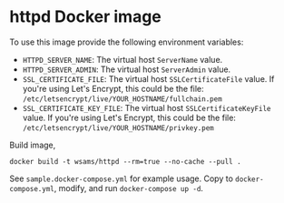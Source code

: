 # httpd Docker image

To use this image provide the following environment variables:

* `HTTPD_SERVER_NAME`: The virtual host `ServerName` value.
* `HTTPD_SERVER_ADMIN`: The virtual host `ServerAdmin` value.
* `SSL_CERTIFICATE_FILE`: The virtual host `SSLCertificateFile` value. If you're using Let's Encrypt, this could be the file: `/etc/letsencrypt/live/YOUR_HOSTNAME/fullchain.pem`
* `SSL_CERTIFICATE_KEY_FILE`: The virtual host `SSLCertificateKeyFile` value. If you're using Let's Encrypt, this could be the file: `/etc/letsencrypt/live/YOUR_HOSTNAME/privkey.pem`

Build image,

```
docker build -t wsams/httpd --rm=true --no-cache --pull .
```

See `sample.docker-compose.yml` for example usage. Copy to `docker-compose.yml`, modify, and run `docker-compose up -d`.
